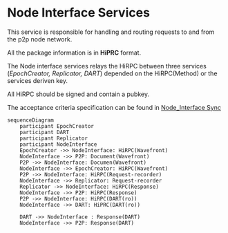 # Node Interface Services

This service is responsible for handling and routing requests to and from the p2p node network.

All the package information is in **HiPRC** format.

The Node interface services relays the HiRPC between three  services (*EpochCreator, Replicator, DART*) depended on the HiRPC(Method) or the services deriven key.

All HiRPC should be signed and contain a pubkey.

The acceptance criteria specification can be found in [Node_Interface Sync](
/bdd/tagion/testbench/services/NodeInterface.md)



```mermaid
sequenceDiagram
    participant EpochCreator 
    participant DART
    participant Replicator 
    participant NodeInterface
	EpochCreator ->> NodeInterface: HiRPC(Wavefront)
	NodeInterface ->> P2P: Document(Wavefront)
	P2P ->> NodeInterface: Documen(Wavefront)
	NodeInterface ->> EpochCreator: HiRPC(Wavefront)
	P2P ->> NodeInterface: HiRPC(Request-recorder)
	NodeInterface ->> Replicator: Request-recorder
	Replicator ->> NodeInterface: HiRPC(Response)
	NodeInterface ->> P2P: HiRPC(Response)
	P2P ->> NodeInterface: HiRPC(DART(ro))
	NodeInterface ->> DART: HiPRC(DART(ro))

	DART ->> NodeInterface : Response(DART)
	NodeInterface ->> P2P: Response(DART) 

```


